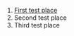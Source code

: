 <html>
  <head>
    <title> testsite </title>
  </head>
  <body>
    <ol>
      <li> <a href="test.html"> First test place </a> </li>
      <li> Second test place </li>
      <li> Third test place </li>
    </ol>
  </body>
</html>
